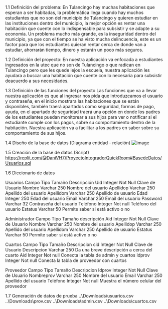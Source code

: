 
1.1	Definición del problema:
En Tulancingo hay muchas habitaciones que esperan a ser habitadas, la problemática
llega cuando hay muchos estudiantes que no son del municipio de Tulancingo y quieren
estudiar en las instituciones dentro del municipio, la mejor opción es rentar una
habitación que cuente con lo indispensable para subsistir y se adapte a su economía. Un
problema mucho más grande, es la inseguridad dentro del municipio, ya que con el
tiempo se ha visto mucha delincuencia, este es un factor para que los estudiantes quieran
rentar cerca de donde van a estudiar, ahorrarán tiempo, dinero y estarán un poco más
seguros.

1.2 Definición del proyecto:
En nuestra aplicación va enfocada a estudiantes ingresados en la utec que no son de Tulancingo o que radican en Tulancingo pero que les quede lejos la escuela, nuestra aplicación les ayudara a buscar una habitación que cuente con lo necesaria para subsistir deacuerdo a sus necesidades.

1.3 Definición de las funciones del proyecto
Las funciones que va a llevar nuestra aplicación es que al ingresar nos pida que introduzcamos el usuario y contraseña, en el inicio mostrara las habitaciones que se están disponibles, también traerá apartados como seguridad, formas de pago, ayuda, en el apartado de seguridad traerá una opción en donde los padres de los estudiantes puedan monitorear a sus hijos para ver o notificar si el estudiante cumple con los pagos, sobre su comportamiento dentro de la habitación. Nuestra aplicación va a facilitar a los padres en saber sobre su comportamiento de sus hijos.

1.4 Diseño de la base de datos (Diagrama entidad - relación)
![image](https://user-images.githubusercontent.com/102370094/173268857-e740a664-7846-4309-a2b9-bb3203284a4b.png)

1.5 Creación de la base de datos (Script)
https://replit.com/@DaniVH7/ProyectoIntegradorQuickRoom#BasedeDatos/Usuarios.sql

1.6 Diccionario de datos

Usuarios
Campo	Tipo	Tamaño	Descripción
Uid	Integer	Not Null	Clave de Usuario
Nombre	Varchar	250	Nombre del usuario
Apellidop	Varchar	250	Apellido del usuario
Apellidom	Varchar	250	Apellido de usuario
Edad	Integer	250	Edad del usuario
Email	Varchar	250	Email del usuario
Password	Varchar	32	Contraseña del usuario
Teléfono	Integer	Not null	Teléfono del usuario
Estatus	Varchar	50	Permite saber si está activo o no


Administrador
Campo	Tipo	Tamaño	descripción
Aid	Integer	Not Null	Clave de Usuario
Nombre	Varchar	250	Nombre del usuario
Apellidop	Varchar	250	Apellido del usuario
Apellidom	Varchar	250	Apellido de usuario
Estatus	Varchar	50	Permite saber si está activo o no


Cuartos
Campo	Tipo	Tamaño	Descripcion
cid	Integer	Not Null	Clave de Usuario
Descripcion 	Varchar	250	Da una breve descripción a cerca del cuarto
Aid	Integer	Not null	Conecta la tabla de admin y cuartos
Idprov	Integer	Not null	Conecta la tabla de proveedor con cuartos

Proveedor
Campo	Tipo	Tamaño	Descripcion
Idprov	Integer	Not Null	Clave de Usuario
Nombreprov	Varchar	250	Nombre del usuario
Email	Varchar	250	Apellido del usuario
Teléfono 	Integer	Not null	Muestra el número celular del proveedor









1.7 Generación de datos de prueba
..\Downloads\usuarios.csv
..\Downloads\prov.csv
..\Downloads\admin.csv
..\Downloads\cuartos.csv
